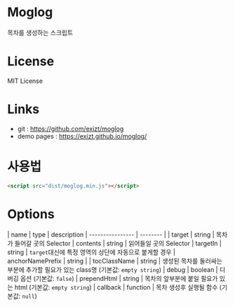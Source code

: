 # Moglog
목차를 생성하는 스크립트


# License
MIT License


# Links
* git : https://github.com/exizt/moglog
* demo pages : https://exizt.github.io/moglog/


# 사용법
```html
<script src="dist/moglog.min.js"></script>
```


# Options
| name             | type     | description
| ---------------- | -------- |
| target           | string   | 목차가 들어갈 곳의 Selector
| contents         | string   | 읽어들일 곳의 Selector
| targetIn         | string   | `target`대신에 특정 영역의 상단에 자동으로 붙게할 경우
| anchorNamePrefix | string   |
| tocClassName     | string   | 생성된 목차를 둘러싸는 부분에 추가할 필요가 있는 class명 (기본값: `empty string`)
| debug            | boolean  | 디버깅 옵션 (기본값: `false`)
| prependHtml      | string   | 목차의 앞부분에 붙일 필요가 있는 html (기본값: `empty string`)
| callback         | function | 목차 생성후 실행될 함수 (기본값: `null`)


